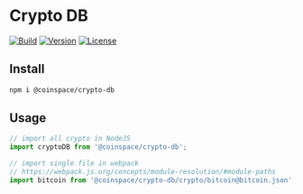# Crypto DB

[![Build](https://github.com/CoinSpace/crypto-db/actions/workflows/ci.yml/badge.svg)](https://github.com/CoinSpace/crypto-db/actions/workflows/ci.yml)
[![Version](https://img.shields.io/github/v/tag/CoinSpace/crypto-db?label=version)](https://github.com/CoinSpace/crypto-db/tags)
[![License](https://img.shields.io/github/license/CoinSpace/crypto-db?color=blue)](https://github.com/CoinSpace/crypto-db/blob/master/LICENSE)

## Install

```bash
npm i @coinspace/crypto-db
```

## Usage

```js
// import all crypto in NodeJS
import cryptoDB from '@coinspace/crypto-db';

// import single file in webpack
// https://webpack.js.org/concepts/module-resolution/#module-paths
import bitcoin from '@coinspace/crypto-db/crypto/bitcoin@bitcoin.json';
```
